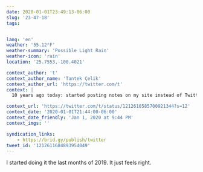```yaml
---
date: 2020-01-01T23:49:13-06:00
slug: '23-47-18'
tags:


lang: 'en'
weather: '55.12°F'
weather-summary: 'Possible Light Rain'
weather-icon: 'rain'
location: '25.7553,-100.4021'

context_author: 't'
context_author_name: 'Tantek Çelik'
context_author_url: 'https://twitter.com/t'
context: |
  10 years ago today: started posting notes on my site instead of Twitter: <a href="https://tantek.com/2010/001/t1/declaring-independence-building-it">https://tantek.com/2010/001/t1/declaring-independence-building-it</a> Then 25 days to auto-syndicate, catch up: <a href="https://twitter.com/t/status/8228455558">https://twitter.com/t/status/8228455558</a> Have a site? Start posting your notes there in 2020. Just start. Ask the ‪<a href="https://twitter.com/hashtag/indieweb">#indieweb</a>‬ ... <a href="https://tantek.com/t54N1">https://tantek.com/t54N1</a>

context_url: 'https://twitter.com/t/status/1212610585700921344?s=12'
context_date: '2020-01-01T21:44:00-06:00'
context_date_friendly: 'Jan 1, 2020 at 9:44 PM'
context_imgs: ''

syndication_links:
    - https://brid.gy/publish/twitter
tweet_id: '1212611684893954049'
---
```

I started doing it the last months of 2019. It just feels right.